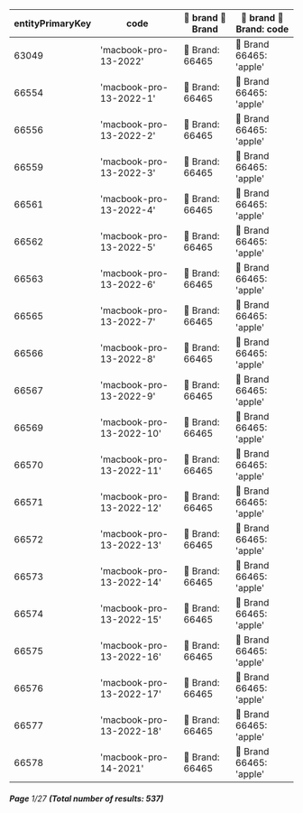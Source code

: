 | entityPrimaryKey | code                     | 🔗  brand 📄 Brand | 🔗  brand 📄 Brand: code |
| ---------------- | ------------------------ | ------------------ | ------------------------ |
| 63049            | 'macbook-pro-13-2022'    | 📄 Brand: 66465    | 📄 Brand 66465: 'apple'  |
| 66554            | 'macbook-pro-13-2022-1'  | 📄 Brand: 66465    | 📄 Brand 66465: 'apple'  |
| 66556            | 'macbook-pro-13-2022-2'  | 📄 Brand: 66465    | 📄 Brand 66465: 'apple'  |
| 66559            | 'macbook-pro-13-2022-3'  | 📄 Brand: 66465    | 📄 Brand 66465: 'apple'  |
| 66561            | 'macbook-pro-13-2022-4'  | 📄 Brand: 66465    | 📄 Brand 66465: 'apple'  |
| 66562            | 'macbook-pro-13-2022-5'  | 📄 Brand: 66465    | 📄 Brand 66465: 'apple'  |
| 66563            | 'macbook-pro-13-2022-6'  | 📄 Brand: 66465    | 📄 Brand 66465: 'apple'  |
| 66565            | 'macbook-pro-13-2022-7'  | 📄 Brand: 66465    | 📄 Brand 66465: 'apple'  |
| 66566            | 'macbook-pro-13-2022-8'  | 📄 Brand: 66465    | 📄 Brand 66465: 'apple'  |
| 66567            | 'macbook-pro-13-2022-9'  | 📄 Brand: 66465    | 📄 Brand 66465: 'apple'  |
| 66569            | 'macbook-pro-13-2022-10' | 📄 Brand: 66465    | 📄 Brand 66465: 'apple'  |
| 66570            | 'macbook-pro-13-2022-11' | 📄 Brand: 66465    | 📄 Brand 66465: 'apple'  |
| 66571            | 'macbook-pro-13-2022-12' | 📄 Brand: 66465    | 📄 Brand 66465: 'apple'  |
| 66572            | 'macbook-pro-13-2022-13' | 📄 Brand: 66465    | 📄 Brand 66465: 'apple'  |
| 66573            | 'macbook-pro-13-2022-14' | 📄 Brand: 66465    | 📄 Brand 66465: 'apple'  |
| 66574            | 'macbook-pro-13-2022-15' | 📄 Brand: 66465    | 📄 Brand 66465: 'apple'  |
| 66575            | 'macbook-pro-13-2022-16' | 📄 Brand: 66465    | 📄 Brand 66465: 'apple'  |
| 66576            | 'macbook-pro-13-2022-17' | 📄 Brand: 66465    | 📄 Brand 66465: 'apple'  |
| 66577            | 'macbook-pro-13-2022-18' | 📄 Brand: 66465    | 📄 Brand 66465: 'apple'  |
| 66578            | 'macbook-pro-14-2021'    | 📄 Brand: 66465    | 📄 Brand 66465: 'apple'  |

###### **Page** 1/27 **(Total number of results: 537)**